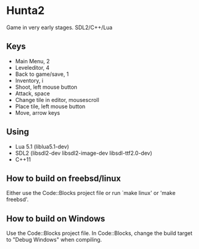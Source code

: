 # Hunta2
Game in very early stages. SDL2/C++/Lua

## Keys
 - Main Menu, 2
 - Leveleditor, 4
 - Back to game/save, 1
 - Inventory, i
 - Shoot, left mouse button
 - Attack, space
 - Change tile in editor, mousescroll
 - Place tile, left mouse button
 - Move, arrow keys

## Using
 - Lua 5.1 (liblua5.1-dev)
 - SDL2 (libsdl2-dev libsdl2-image-dev libsdl-ttf2.0-dev)
 - C++11

## How to build on freebsd/linux
Either use the Code::Blocks project file or run `make linux' or 'make freebsd'. 

## How to build on Windows
Use the Code::Blocks project file. In Code::Blocks, change the build target to "Debug Windows" when compiling.
